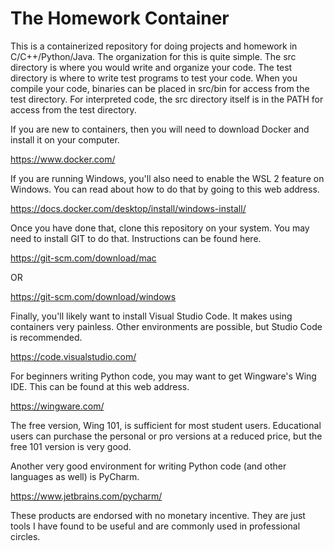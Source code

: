 # The Homework Container

This is a containerized repository for doing projects and homework in
C/C++/Python/Java. The organization for this is quite simple. The src
directory is where you would write and organize your code. The test
directory is where to write test programs to test your code. When
you compile your code, binaries can be placed in src/bin for access
from the test directory. For interpreted code, the src directory itself
is in the PATH for access from the test directory.

If you are new to containers, then you will need to download Docker and
install it on your computer.

https://www.docker.com/

If you are running Windows, you'll also need to
enable the WSL 2 feature on Windows. You can read about how to do that by
going to this web address.

https://docs.docker.com/desktop/install/windows-install/

Once you have done that, clone this repository on your system. You may need to
install GIT to do that. Instructions can be found here.

https://git-scm.com/download/mac

OR

https://git-scm.com/download/windows

Finally, you'll likely want to install Visual Studio Code. It makes using
containers very painless. Other environments are possible, but Studio Code
is recommended.

https://code.visualstudio.com/

For beginners writing Python code, you may want to get Wingware's Wing IDE.
This can be found at this web address.

https://wingware.com/

The free version, Wing 101, is sufficient for most student users. Educational
users can purchase the personal or pro versions at a reduced price, but the
free 101 version is very good.

Another very good environment for writing Python code (and other languages as
well) is PyCharm.

https://www.jetbrains.com/pycharm/

These products are endorsed with no monetary incentive. They are just tools
I have found to be useful and are commonly used in professional circles.
